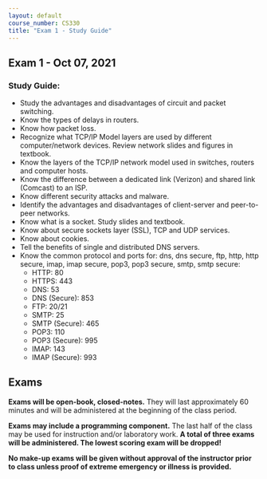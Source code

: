 ```yaml
---
layout: default
course_number: CS330
title: "Exam 1 - Study Guide"
---
```


Exam 1 - Oct 07, 2021
-----------------------

### Study Guide:
- Study the advantages and disadvantages of circuit and packet switching.   
- Know the types of delays in routers.
- Know how packet loss.
- Recognize what TCP/IP Model layers are used by different computer/network devices. Review network slides and figures in textbook.
- Know the layers of the TCP/IP network model used in switches, routers and computer hosts.
- Know the difference between a dedicated link (Verizon) and shared link (Comcast) to an ISP.
- Know different security attacks and malware.
- Identify the advantages and disadvantages of client-server and peer-to-peer networks.
- Know what is a socket. Study slides and textbook.
- Know about secure sockets layer (SSL), TCP and UDP services.
- Know about cookies.
- Tell the benefits of single and distributed DNS servers.
- Know the common protocol and ports for: dns, dns secure, ftp, http, http secure, imap, imap secure, pop3, pop3 secure, smtp, smtp secure:
  - HTTP: 80
  - HTTPS: 443
  - DNS: 53
  - DNS (Secure): 853
  - FTP: 20/21
  - SMTP: 25
  - SMTP (Secure): 465
  - POP3: 110
  - POP3 (Secure): 995
  - IMAP: 143
  - IMAP (Secure): 993

Exams
-----------------

<strong>Exams will be open-book, closed-notes.</strong> They will last approximately 60 minutes and will be administered at the beginning of the class period.

<strong>Exams may include a programming component.</strong> The last half of the class may be used for instruction and/or laboratory work.
<strong>A total of three exams will be administered. The lowest scoring exam will be dropped!</strong>

<strong>No make-up exams will be given without approval of the instructor prior to class unless proof of extreme emergency or illness is provided.</strong>
